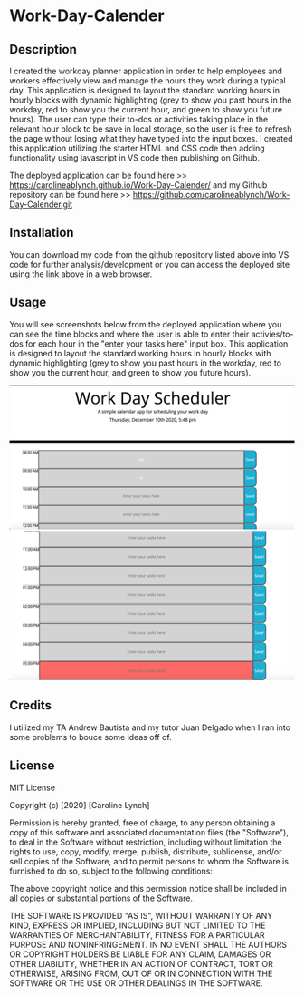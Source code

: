 # Work-Day-Calender

## Description 
I created the workday planner application in order to help employees and workers effectively view and manage the hours they work during a typical day. This application is designed to layout the standard working hours in hourly blocks with dynamic highlighting (grey to show you past hours in the workday, red to show you the current hour, and green to show you future hours). The user can type their to-dos or activities taking place in the relevant hour block to be save in local storage, so the user is free to refresh the page without losing what they have typed into the input boxes. I created this application utilizing the starter HTML and CSS code then adding functionality using javascript in VS code then publishing on Github. 

The deployed application can be found here >> https://carolineablynch.github.io/Work-Day-Calender/ and my Github repository can be found here >> https://github.com/carolineablynch/Work-Day-Calender.git

## Installation 
You can download my code from the github repository listed above into VS code for further analysis/development or you can access the deployed site using the link above in a web browser. 

## Usage 

You will see screenshots below from the deployed application where you can see the time blocks and where the user is able to enter their activies/to-dos for each hour in the "enter your tasks here" input box. This application is designed to layout the standard working hours in hourly blocks with dynamic highlighting (grey to show you past hours in the workday, red to show you the current hour, and green to show you future hours). 

![workday calendar application screenshot 1](/WorkdayAssets/workday1.png)
![workday calendar application screenshot 2](/WorkdayAssets/workday2.png)

## Credits 

I utilized my TA Andrew Bautista and my tutor Juan Delgado when I ran into some problems to bouce some ideas off of. 

## License 

MIT License

Copyright (c) [2020] [Caroline Lynch]

Permission is hereby granted, free of charge, to any person obtaining a copy
of this software and associated documentation files (the "Software"), to deal
in the Software without restriction, including without limitation the rights
to use, copy, modify, merge, publish, distribute, sublicense, and/or sell
copies of the Software, and to permit persons to whom the Software is
furnished to do so, subject to the following conditions:

The above copyright notice and this permission notice shall be included in all
copies or substantial portions of the Software.

THE SOFTWARE IS PROVIDED "AS IS", WITHOUT WARRANTY OF ANY KIND, EXPRESS OR
IMPLIED, INCLUDING BUT NOT LIMITED TO THE WARRANTIES OF MERCHANTABILITY,
FITNESS FOR A PARTICULAR PURPOSE AND NONINFRINGEMENT. IN NO EVENT SHALL THE
AUTHORS OR COPYRIGHT HOLDERS BE LIABLE FOR ANY CLAIM, DAMAGES OR OTHER
LIABILITY, WHETHER IN AN ACTION OF CONTRACT, TORT OR OTHERWISE, ARISING FROM,
OUT OF OR IN CONNECTION WITH THE SOFTWARE OR THE USE OR OTHER DEALINGS IN THE
SOFTWARE.
